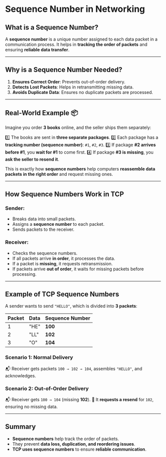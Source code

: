 # Sequence Number in Networking

## What is a Sequence Number?
A **sequence number** is a unique number assigned to each data packet in a communication process. It helps in **tracking the order of packets** and ensuring **reliable data transfer**.

---

## Why is a Sequence Number Needed?
1. **Ensures Correct Order**: Prevents out-of-order delivery.
2. **Detects Lost Packets**: Helps in retransmitting missing data.
3. **Avoids Duplicate Data**: Ensures no duplicate packets are processed.

---

## Real-World Example 📦
Imagine you order **3 books** online, and the seller ships them separately:

1️⃣ The books are sent in **three separate packages**.
2️⃣ Each package has a **tracking number (sequence number)**: `#1`, `#2`, `#3`.
3️⃣ If package **#2 arrives before #1**, you **wait for #1** to come first.
4️⃣ If package **#3 is missing**, you **ask the seller to resend it**.

This is exactly how **sequence numbers** help computers **reassemble data packets in the right order** and request missing ones.

---

## How Sequence Numbers Work in TCP
### **Sender**:
- Breaks data into small packets.
- Assigns a **sequence number** to each packet.
- Sends packets to the receiver.

### **Receiver**:
- Checks the sequence numbers.
- If all packets arrive **in order**, it processes the data.
- If a packet is **missing**, it requests retransmission.
- If packets arrive **out of order**, it waits for missing packets before processing.

---

## Example of TCP Sequence Numbers
A sender wants to send `"HELLO"`, which is divided into **3 packets**:

| Packet | Data | Sequence Number |
|--------|------|----------------|
| 1| "HE" | **100** |
| 2| "LL" | **102** |
| 3| "O"  | **104** |

### Scenario 1: Normal Delivery
📬 Receiver gets packets `100 → 102 → 104`, assembles `"HELLO"`, and acknowledges.

### Scenario 2: Out-of-Order Delivery
📬 Receiver gets `100 → 104` (missing **102**).
📩 It **requests a resend** for `102`, ensuring no missing data.

---

## Summary
- **Sequence numbers** help track the order of packets.
- They prevent **data loss, duplication, and reordering issues**.
- **TCP uses sequence numbers** to ensure **reliable communication**.
